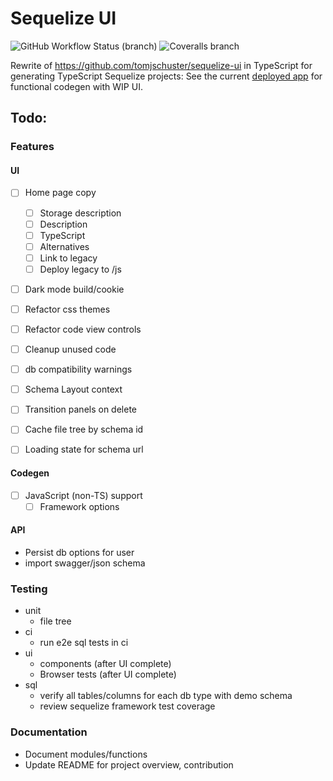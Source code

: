 # Sequelize UI

![GitHub Workflow Status (branch)](https://img.shields.io/github/workflow/status/tomjschuster/sequelize-ui-ts/CI/main)
![Coveralls branch](https://img.shields.io/coveralls/github/tomjschuster/sequelize-ui-ts/main)

Rewrite of https://github.com/tomjschuster/sequelize-ui in TypeScript for generating TypeScript Sequelize projects: See the current [deployed app](https://sequelize-ui-ts.web.app/) for functional codegen with WIP UI.

## Todo:

### Features

#### UI

- [ ] Home page copy

  - [ ] Storage description
  - [ ] Description
  - [ ] TypeScript
  - [ ] Alternatives
  - [ ] Link to legacy
  - [ ] Deploy legacy to /js

- [ ] Dark mode build/cookie
- [ ] Refactor css themes
- [ ] Refactor code view controls
- [ ] Cleanup unused code
- [ ] db compatibility warnings
- [ ] Schema Layout context
- [ ] Transition panels on delete
- [ ] Cache file tree by schema id
- [ ] Loading state for schema url

#### Codegen

- [ ] JavaScript (non-TS) support
  - [ ] Framework options

#### API

- Persist db options for user
- import swagger/json schema

### Testing

- unit
  - file tree
- ci
  - run e2e sql tests in ci
- ui
  - components (after UI complete)
  - Browser tests (after UI complete)
- sql
  - verify all tables/columns for each db type with demo schema
  - review sequelize framework test coverage

### Documentation

- Document modules/functions
- Update README for project overview, contribution
